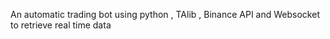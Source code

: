 An automatic trading bot using python , TAlib , Binance API and Websocket to retrieve real time data 
